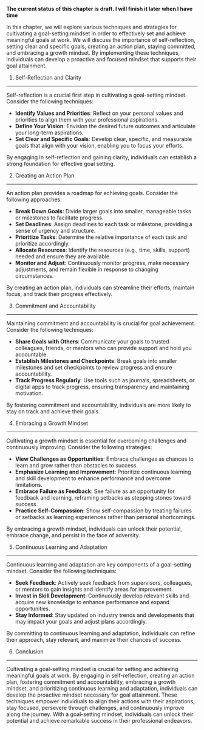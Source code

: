 **The current status of this chapter is draft. I will finish it later when I have time**

In this chapter, we will explore various techniques and strategies for cultivating a goal-setting mindset in order to effectively set and achieve meaningful goals at work. We will discuss the importance of self-reflection, setting clear and specific goals, creating an action plan, staying committed, and embracing a growth mindset. By implementing these techniques, individuals can develop a proactive and focused mindset that supports their goal attainment.

1. Self-Reflection and Clarity
------------------------------

Self-reflection is a crucial first step in cultivating a goal-setting mindset. Consider the following techniques:

* **Identify Values and Priorities**: Reflect on your personal values and priorities to align them with your professional aspirations.
* **Define Your Vision**: Envision the desired future outcomes and articulate your long-term aspirations.
* **Set Clear and Specific Goals**: Develop clear, specific, and measurable goals that align with your vision, enabling you to focus your efforts.

By engaging in self-reflection and gaining clarity, individuals can establish a strong foundation for effective goal setting.

2. Creating an Action Plan
--------------------------

An action plan provides a roadmap for achieving goals. Consider the following approaches:

* **Break Down Goals**: Divide larger goals into smaller, manageable tasks or milestones to facilitate progress.
* **Set Deadlines**: Assign deadlines to each task or milestone, providing a sense of urgency and structure.
* **Prioritize Tasks**: Determine the relative importance of each task and prioritize accordingly.
* **Allocate Resources**: Identify the resources (e.g., time, skills, support) needed and ensure they are available.
* **Monitor and Adjust**: Continuously monitor progress, make necessary adjustments, and remain flexible in response to changing circumstances.

By creating an action plan, individuals can streamline their efforts, maintain focus, and track their progress effectively.

3. Commitment and Accountability
--------------------------------

Maintaining commitment and accountability is crucial for goal achievement. Consider the following techniques:

* **Share Goals with Others**: Communicate your goals to trusted colleagues, friends, or mentors who can provide support and hold you accountable.
* **Establish Milestones and Checkpoints**: Break goals into smaller milestones and set checkpoints to review progress and ensure accountability.
* **Track Progress Regularly**: Use tools such as journals, spreadsheets, or digital apps to track progress, ensuring transparency and maintaining motivation.

By fostering commitment and accountability, individuals are more likely to stay on track and achieve their goals.

4. Embracing a Growth Mindset
-----------------------------

Cultivating a growth mindset is essential for overcoming challenges and continuously improving. Consider the following strategies:

* **View Challenges as Opportunities**: Embrace challenges as chances to learn and grow rather than obstacles to success.
* **Emphasize Learning and Improvement**: Prioritize continuous learning and skill development to enhance performance and overcome limitations.
* **Embrace Failure as Feedback**: See failure as an opportunity for feedback and learning, reframing setbacks as stepping stones toward success.
* **Practice Self-Compassion**: Show self-compassion by treating failures or setbacks as learning experiences rather than personal shortcomings.

By embracing a growth mindset, individuals can unlock their potential, embrace change, and persist in the face of adversity.

5. Continuous Learning and Adaptation
-------------------------------------

Continuous learning and adaptation are key components of a goal-setting mindset. Consider the following techniques:

* **Seek Feedback**: Actively seek feedback from supervisors, colleagues, or mentors to gain insights and identify areas for improvement.
* **Invest in Skill Development**: Continuously develop relevant skills and acquire new knowledge to enhance performance and expand opportunities.
* **Stay Informed**: Stay updated on industry trends and developments that may impact your goals and adjust plans accordingly.

By committing to continuous learning and adaptation, individuals can refine their approach, stay relevant, and maximize their chances of success.

6. Conclusion
-------------

Cultivating a goal-setting mindset is crucial for setting and achieving meaningful goals at work. By engaging in self-reflection, creating an action plan, fostering commitment and accountability, embracing a growth mindset, and prioritizing continuous learning and adaptation, individuals can develop the proactive mindset necessary for goal attainment. These techniques empower individuals to align their actions with their aspirations, stay focused, persevere through challenges, and continuously improve along the journey. With a goal-setting mindset, individuals can unlock their potential and achieve remarkable success in their professional endeavors.

